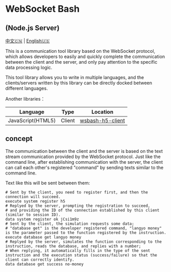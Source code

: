 # WebSocket Bash

## (Node.js Server)

[中文🇨🇳](README.md) | [English🇺🇸](README_eng.md)

This is a communication tool library based on the WebSocket protocol, which allows developers to easily and quickly complete the communication between the client and the server, and only pay attention to the specific data processing logic.

This tool library allows you to write in multiple languages, and the clients/servers written by this library can be directly docked between different languages.

Another libraries：

| Language | Type | Location |
| :-: | :-: | :-: |
| JavaScript(HTML5) | Client | [wsbash-h5-client](https://github.com/mcbbs-developer/wsbash-h5-client) |

## concept

The communication between the client and the server is based on the text stream communication provided by the WebSocket protocol. Just like the command line, after establishing communication with the server, the client can call each other's registered "command" by sending texts similar to the command line.

Text like this will be sent between them:

```shell
# Sent by the client, you need to register first, and then the connection will succeed.
execute system register h5
# Replyed by the server, prompting the registration to succeed,
# and providing the ID of the connection established by this client (similar to session ID).
data system register ok jCsi1m9z
# Sent by the client, the simulation requests some data;
# "database get" is the developer registered command, "langyo money" is the parameter passed to the function registered by the instruction.
execute database get langyo money
# Replyed by the server, simulates the function corresponding to the instruction, reads the database, and replies with a number;
# When replying, it automatically fills in the type of the sent instruction and the execution status (success/failure) so that the client can correctly identify.
data database get success no-money
```

